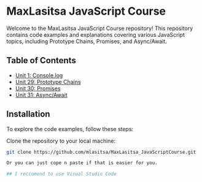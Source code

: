 # MaxLasitsa JavaScript Course

Welcome to the MaxLasitsa JavaScript Course repository! This repository contains code examples and explanations covering various JavaScript topics, including Prototype Chains, Promises, and Async/Await.

## Table of Contents


- [Unit 1: Console.log](https://github.com/mlasitsa/MaxLasitsa_JavaScriptCourse/blob/main/Unit1_ConsoleLog.js)
- [Unit 29: Prototype Chains](#unit-29-prototype-chains)
- [Unit 30: Promises](#unit-30-promises)
- [Unit 31: Async/Await](#unit-31-asyncawait)

## Installation

To explore the code examples, follow these steps:

 Clone the repository to your local machine:

   ```bash
   git clone https://github.com/mlasitsa/MaxLasitsa_JavaScriptCourse.git

Or you can just cope n paste if that is easier for you. 

## I reccomend to use Visual Studio Code 

